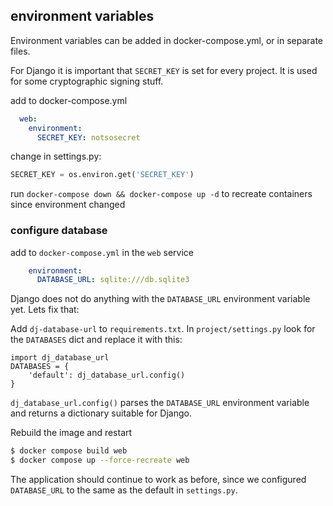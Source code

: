 ## environment variables

Environment variables can be added in docker-compose.yml, or in separate
files.

For Django it is important that ``SECRET_KEY`` is set for every project.
It is used for some cryptographic signing stuff.

add to docker-compose.yml

```yaml
  web:
    environment:
      SECRET_KEY: notsosecret
```

change in settings.py:

```python
SECRET_KEY = os.environ.get('SECRET_KEY')
```

run ``docker-compose down && docker-compose up -d`` to recreate
containers since environment changed


### configure database

add to ``docker-compose.yml`` in the ``web`` service

```yaml
    environment:
      DATABASE_URL: sqlite:///db.sqlite3
```

Django does not do anything with the ``DATABASE_URL`` environment
variable yet. Lets fix that:

Add ``dj-database-url`` to ``requirements.txt``. In
``project/settings.py`` look for the ``DATABASES`` dict and replace it
with this:

```
import dj_database_url
DATABASES = {
    'default': dj_database_url.config()
}
```

``dj_database_url.config()`` parses the ``DATABASE_URL`` environment
variable and returns a dictionary suitable for Django.

Rebuild the image and restart

```bash
$ docker compose build web
$ docker compose up --force-recreate web
```

The application should continue to work as before, since we configured
``DATABASE_URL`` to the same as the default in ``settings.py``.
